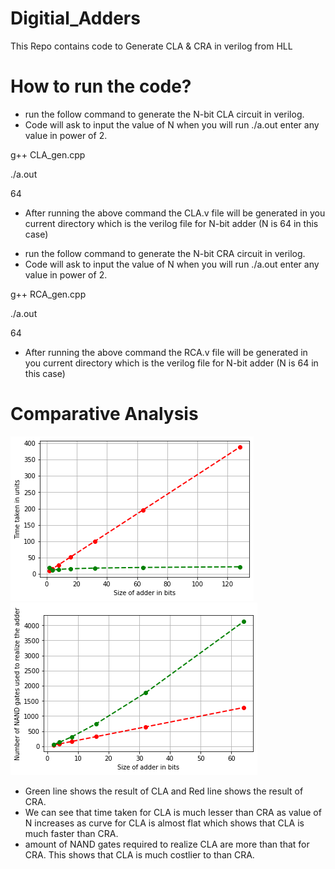 # Digitial_Adders
This Repo contains code to Generate CLA &amp; CRA in verilog from HLL

# How to run the code?
* run the follow command to generate the N-bit CLA circuit in verilog. 
* Code will ask to input the value of N when you will run ./a.out enter any value in power of 2. 

g++ CLA_gen.cpp

./a.out

64

* After running the above command the CLA.v file will be generated in you current directory which is the verilog file for N-bit adder (N is 64 in this case)

- run the follow command to generate the N-bit CRA circuit in verilog. 
- Code will ask to input the value of N when you will run ./a.out enter any value in power of 2. 

g++ RCA_gen.cpp

./a.out

64

- After running the above command the RCA.v file will be generated in you current directory which is the verilog file for N-bit adder (N is 64 in this case)


# Comparative Analysis
![alt text](https://github.com/Jash-Khatri/Digitial_Adders/blob/main/index.png)
![alt text](https://github.com/Jash-Khatri/Digitial_Adders/blob/main/index1.png)

* Green line shows the result of CLA and Red line shows the result of CRA.
* We can see that time taken for CLA is much lesser than CRA as value of N increases as curve for CLA is almost flat which shows that CLA is much faster than CRA.
* amount of NAND gates required to realize CLA are more than that for CRA. This shows that CLA is much costlier to than CRA. 

